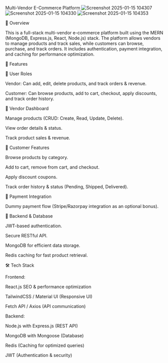Multi-Vendor E-Commerce Platform
![Screenshot 2025-01-15 104307](https://github.com/user-attachments/assets/d5b88a7c-eab8-4c26-99cf-0e95acb47f6e)
![Screenshot 2025-01-15 104330](https://github.com/user-attachments/assets/cecb757f-29a8-4faf-bf68-efae26f46420)
![Screenshot 2025-01-15 104353](https://github.com/user-attachments/assets/2e393b9c-125d-4242-bf08-e0150fb3fc94)

🚀 Overview

This is a full-stack multi-vendor e-commerce platform built using the MERN (MongoDB, Express.js, React, Node.js) stack. The platform allows vendors to manage products and track sales, while customers can browse, purchase, and track orders. It includes authentication, payment integration, and caching for performance optimization.

🎯 Features

🔹 User Roles

Vendor: Can add, edit, delete products, and track orders & revenue.

Customer: Can browse products, add to cart, checkout, apply discounts, and track order history.

🔹 Vendor Dashboard

Manage products (CRUD: Create, Read, Update, Delete).

View order details & status.

Track product sales & revenue.

🔹 Customer Features

Browse products by category.

Add to cart, remove from cart, and checkout.

Apply discount coupons.

Track order history & status (Pending, Shipped, Delivered).

🔹 Payment Integration

Dummy payment flow (Stripe/Razorpay integration as an optional bonus).

🔹 Backend & Database

JWT-based authentication.

Secure RESTful API.

MongoDB for efficient data storage.

Redis caching for fast product retrieval.


🛠️ Tech Stack

Frontend:

React.js  SEO & performance optimization

TailwindCSS / Material UI (Responsive UI)

Fetch API / Axios (API communication)

Backend:

Node.js with Express.js (REST API)

MongoDB with Mongoose (Database)

Redis (Caching for optimized queries)

JWT (Authentication & security)
